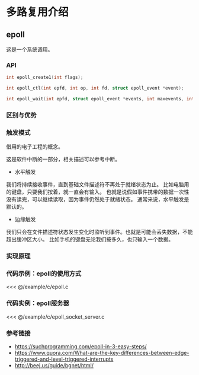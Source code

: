 # 多路复用介绍

## epoll
这是一个系统调用。

### API
```c
int epoll_create1(int flags);
```
```c
int epoll_ctl(int epfd, int op, int fd, struct epoll_event *event);
```

```c
int epoll_wait(int epfd, struct epoll_event *events, int maxevents, int timeout);
```
### 区别与优势
### 触发模式

借用的电子工程的概念。

这是软件中断的一部分，相关描述可以参考中断。

- 水平触发

我们将持续接收事件，直到基础文件描述符不再处于就绪状态为止。
比如电脑用的键盘，只要我们按着，就一直会有输入。
也就是说假如事件携带的数据一次性没有读完，可以继续读取，因为事件仍然处于就绪状态。
通常来说，水平触发是默认的。

- 边缘触发

我们只会在文件描述符状态发生变化时监听到事件。也就是可能会丢失数据，不能超出缓冲区大小。
比如手机的键盘无论我们按多久，也只输入一个数据。

### 实现原理

### 代码示例：epoll的使用方式
<<< @/example/c/epoll.c

### 代码实例：epoll服务器
<<< @/example/c/epoll_socket_server.c

### 参考链接

- https://suchprogramming.com/epoll-in-3-easy-steps/
- https://www.quora.com/What-are-the-key-differences-between-edge-triggered-and-level-triggered-interrupts
- http://beej.us/guide/bgnet/html/